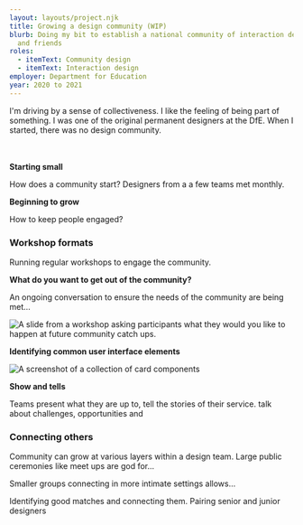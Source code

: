 ```yaml
---
layout: layouts/project.njk
title: Growing a design community (WIP)
blurb: Doing my bit to establish a national community of interaction designers
  and friends
roles:
  - itemText: Community design
  - itemText: Interaction design
employer: Department for Education
year: 2020 to 2021
---
```

I'm driving by a sense of collectiveness. I like the feeling of being part of something. I was one of the original permanent designers at the DfE. When I started, there was no design community.

\
\
**Starting small**

How does a community start? Designers from a a few teams met monthly.  

**Beginning to grow**

How to keep people engaged?

### Workshop formats

Running regular workshops to engage the community.

**What do you want to get out of the community?** 

An ongoing conversation to ensure the needs of the community are being met...

![A slide from a workshop asking participants what they would you like to happen at future community catch ups. ](/images/screenshot-2021-09-09-at-21.15.03.png "Caption goes here")

**Identifying common user interface elements**

![A screenshot of a collection of card components](/images/screenshot-2021-09-09-at-20.57.22.png "We collaboratively surveyed the DfE landscape to collect and collate user interface elements (components and patterns) that weren't in the GOV.UK Design System.")

**Show and tells**

Teams present what they are up to, tell the stories of their service. talk about challenges, opportunities and 

### Connecting others

Community can grow at various layers within a design team. Large public ceremonies like meet ups are god for...

Smaller groups connecting in more intimate settings allows...

Identifying good matches and connecting them. Pairing senior and junior designers